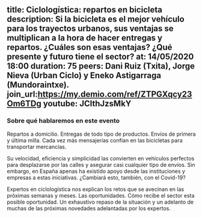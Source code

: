 title: Ciclologística: repartos en bicicleta 
description: Si la bicicleta es el mejor vehículo para los trayectos urbanos, sus ventajas se multiplican a la hora de hacer entregas y repartos. ¿Cuáles son esas ventajas? ¿Qué presente y futuro tiene el sector?
at: 14/05/2020 18:00
duration: 75
peers: Dani Ruiz (Txita), Jorge Nieva (Urban Ciclo) y Eneko Astigarraga (Mundoraintxe).
join_url:https://my.demio.com/ref/ZTPGXqcy23Om6TDg
youtube: JClthJzsMkY
----
### Sobre qué hablaremos en este evento

Repartos a domicilio. Entregas de todo tipo de productos. Envíos de primera y última milla. Cada vez más mensajerías confían en las bicicletas para transportar mercancías.

Su velocidad, eficiencia y simplicidad las convierten en vehículos perfectos para desplazarse por las calles y asegurar casi cualquier tipo de envíos. Sin embargo, en España apenas ha existido apoyo desde las instituciones y empresas a estas iniciativas. ¿Cambiará esto, también, con el Covid-19?

Expertos en ciclologística nos explican los retos que se avecinan en las próximas semanas y meses. Las oportunidades. Cómo recibe el sector esta posible oportunidad. Un exhaustivo repaso de la situación y un adelanto de muchas de las próximas novedades adelantadas por los expertos. 
